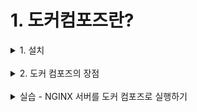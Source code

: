 # 1. 도커컴포즈란?

<details markdown="1">
<summary>1. 설치</summary>

## 설치

### docker 설치
```
curl -fsSL https://get.docker.com/ | sudo sh

sudo usermod -aG docker $USER
```

### docker-compose 설치
```
sudo curl -L "https://github.com/docker/compose/releases/download/1.24.0/docker-compose-$(uname -s)-$(uname -m)" -o /usr/local/bin/docker-compose

sudo chmod +x /usr/local/bin/docker-compose
```

</details>
</br>

<details markdown="1">
<summary>2. 도커 컴포즈의 장점</summary>

## 도커 컴포즈의 장점(사용하는 이유)

### 1. docker 실행 명령어를 일일이 입력하기가 복잡해서
1. 예시 1) nginx 컨테이너 실행
```dockerfile
docker run -it nginx
```

2. 예시 2) nginx 컨테이너 실행 + 호스트의 8080 포트 연결
```dockerfile
docker run -it -p 8080:80 nginx
```

3. 예시 3) nginx 컨테이너 실행 + 호스트의 8080 포트 연결 + 컨테이너 종료시 자동 삭제
```dockerfile
docker run -it -p 8080:80 --rm nginx
```

4. 예시 4) nginx 컨테이너 실행 + 호스트의 8080 포트 연결 + 컨테이너 종료시 자동 삭제 + 호스트의 디렉터리를 컨테이너 안에 링크
```html
# ~/project/nginx/index.html
<html>
<body>
<h1>Hello Docker-Compose</h1>
</body>
</html>
```

```dockerfile
docker run -it -p 8080:80 --rm -v $(pwd):/usr/share/nginx/html/ nginx
```

### 2. 컨테이너끼리 연결하기 편해서
- 준비) django-sample 이미지를 빌드합니다
```dockerfile
git clone https://github.com/raccoonyy/django-sample-for-docker-compose.git django-sample

cd django-sample

docker build -t django-sample .
```

1. 예시 1) django 컨테이너 실행 + postgres 컨테이너 실행
```dockerfile
docker run --rm -d --name django \
  -p 8000:8000 \
  django-sample
​
docker run --rm -d --name postgres \
  -e POSTGRES_DB=djangosample \
  -e POSTGRES_USER=sampleuser \
  -e POSTGRES_PASSWORD=samplesecret \
  postgres
```

2. 예시 2) postgres 컨테이너 실행 + django 컨테이너 실행 + 서로 연결하기
```dockerfile
docker run --rm -d --name postgres \
  -e POSTGRES_DB=djangosample \
  -e POSTGRES_USER=sampleuser \
  -e POSTGRES_PASSWORD=samplesecret \
  postgres
​
docker run -d --rm \
  -p 8000:8000 \
  -e DJANGO_DB_HOST=db \
  --link postgres:db \
  django-sample
```

### 3. 특정 컨테이너끼리만 통신할 수 있는 가상 네트워크 환경을 편리하게 관리하고 싶어서
1. 예시 1) postgres 컨테이너 실행 + django1 컨테이너 연결
```dockerfile
docker run --rm -d --name postgres \
  -e POSTGRES_DB=djangosample \
  -e POSTGRES_USER=sampleuser \
  -e POSTGRES_PASSWORD=samplesecret \
  postgres
​
docker run -d --rm --name django1 \
  -p 8000:8000 \
  -e DJANGO_DB_HOST=db \
  --link postgres:db \
  django-sample
```

2. 예시 2) postgres 컨테이너는 호스트의 다른 컨테이너들이 모두 접근할 수 있음
```dockerfile
docker run -d --rm --name django2 \
  -p 8001:8000 \
  -e DJANGO_DB_HOST=db \
  --link postgres:db \
  django-sample
```

3. 예시 3) postgres 컨테이너 + django1 컨테이너만 통신할 수 있는 가상 네트워크 만들기
```dockerfile
# 도커 네트워크 살펴보기
docker network ls
```

```dockerfile
# 도커 네트워크 생성하기
docker network create --driver bridge web-service
​
docker network ls
```

```dockerfile
# 컨테이너 실행하기
docker run --rm -d --name postgres \
  --network web-service \
  -e POSTGRES_DB=djangosample \
  -e POSTGRES_USER=sampleuser \
  -e POSTGRES_PASSWORD=samplesecret \
  postgres
​
docker run -d --rm --name django1 \
  --network web-service \
  -p 8000:8000 \
  -e DJANGO_DB_HOST=db \
  --link postgres:db \
  django-sample
​
docker run -d --rm --name django2 \
  -p 8001:8000 \
  -e DJANGO_DB_HOST=db \
  --link postgres:db \
  django-sample
```
- docker의 네트워크 모드 종류
  - bridge: 해당 네트워크 안에서만 통신 가능
  - host: 호스트와 똑같은 네트워크 환경
  - none: 아무 네트워크도 사용하지 않음

### 4. 이 모든 것을 간단한 명령어로 관리하고 싶어서
```dockerfile
# 실행 명령어와 종료 명령어
docker network create --driver bridge web-service
​
docker run --rm -d --name postgres \
  --network web-service \
  -p 5432:5432 \
  -e POSTGRES_DB=djangosample \
  -e POSTGRES_USER=sampleuser \
  -e POSTGRES_PASSWORD=samplesecret \
  postgres
​
docker run -d --rm --name django1 \
  --network web-service \
  -p 8000:8000 \
  -e DJANGO_DB_HOST=db \
  --link postgres:db \
  django-sample
​
docker kill django1 postgres
​
docker network rm web-service

```

- docker-compose.yml
```dockerfile
version: '3'
​
volumes:
  postgres_data: {}
​
services:
  db:
    image: postgres
    volumes:
      - postgres_data:/var/lib/postgres/data
    environment:
      - POSTGRES_DB=djangosample
      - POSTGRES_USER=sampleuser
      - POSTGRES_PASSWORD=samplesecret
​
  django:
    build:
      context: .
      dockerfile: ./compose/django/Dockerfile-dev
    volumes:
      - ./:/app/
    command: ["./manage.py", "runserver", "0:8000"]
    environment:
     - DJANGO_DB_HOST=db
    depends_on:
      - db
    restart: always
    ports:
      - 8000:8000
```

-  도커 컴포즈로 실행하고 종료하는 방법
```dockerfile
docker-compose up -d
​
docker-compose down
```
</details>
</br>

<details markdown="1">
<summary> 실습 - NGINX 서버를 도커 컴포즈로 실행하기 </summary>

## 실습 - NGINX 서버를 도커 컴포즈로 실행하기
### 도커로 NGINX 컨테이너 실행하기
#### docker로 ghost 이미지 실행하기
- dockerfile
```dockerfile
docker run -it --name blog --rm -p 2368:2368 ghost
```
- 컨테이너 종료
```dockerfile
docker run --rm -p 2368:2368 --name blog ghost
```
- ghost란 간단한 블로깅 시스템

- 블로그 데이터는 영속적이어야하므로, 데이터가 로컬 디렉토리에 저장되게 해보기
```
# 디렉토리 만들기
mkdir content
```

```dockerfile
docker run --rm -p 2368:2368 --name blog -v $(pwd)/content:/var/lib/ghost/content ghost
```

#### docker-compose로 변환하기
```dockerfile
version: '3'

volumes: 
  ghost_data: {}

services:
  ghost:
    image: ghost
    ports:
      - "2368:2368"
    volumes:
      - ghost_data:/var/lib/ghost/content
```

</details>
</br>